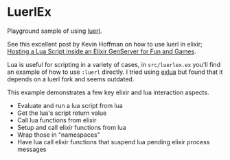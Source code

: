 # LuerlEx

Playground sample of using [luerl](https://github.com/rvirding/luerl).

See this excellent post by Kevin Hoffman on how to use luerl in elixir; [Hosting a Lua Script inside an Elixir GenServer for Fun and Games](https://kevinhoffman.medium.com/hosting-a-lua-script-inside-an-elixir-genserver-for-fun-and-games-2c0662660007).

Lua is useful for scripting in a variety of cases, in `src/luerlex.ex`
you'll find an example of how to use `:luerl` directly. I tried using
[exlua](https://github.com/dryex/exlua) but found that it depends on a
luerl fork and seems outdated.

This example demonstrates a few key elixir and lua interaction aspects.
* Evaluate and run a lua script from lua
* Get the lua's script return value
* Call lua functions from elixir
* Setup and call elixir functions from lua
* Wrap those in "namespaces"
* Have lua call elixir functions that suspend lua pending elixir process messages
